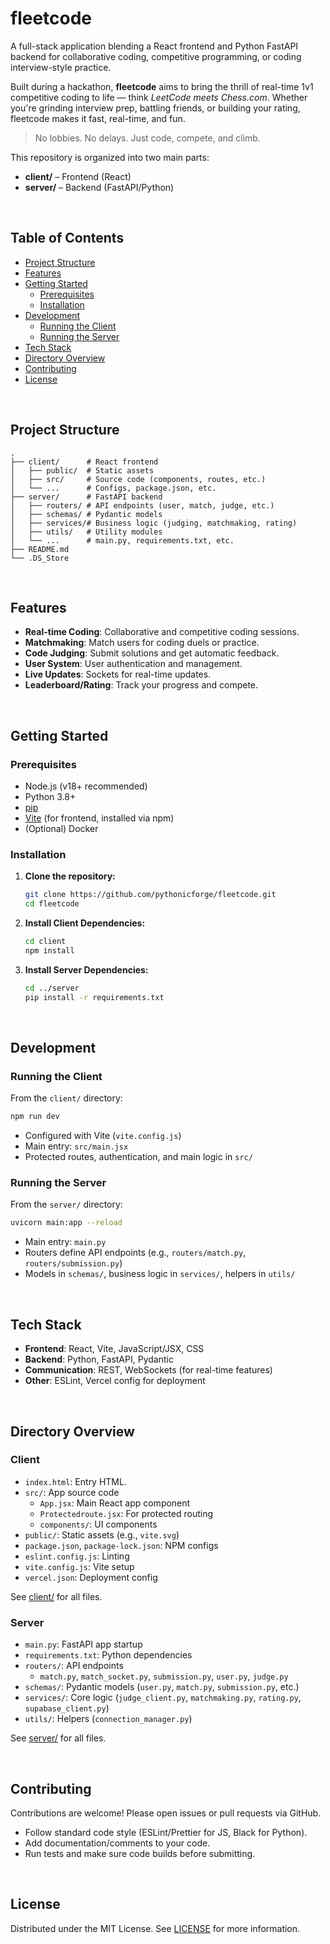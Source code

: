 # fleetcode

A full-stack application blending a React frontend and Python FastAPI backend for collaborative coding, competitive programming, or coding interview-style practice.

Built during a hackathon, **fleetcode** aims to bring the thrill of real-time 1v1 competitive coding to life — think *LeetCode meets Chess.com*. Whether you're grinding interview prep, battling friends, or building your rating, fleetcode makes it fast, real-time, and fun.  

> No lobbies. No delays. Just code, compete, and climb.

This repository is organized into two main parts:

- **client/** – Frontend (React)
- **server/** – Backend (FastAPI/Python)

<br/>

## Table of Contents

- [Project Structure](#project-structure)
- [Features](#features)
- [Getting Started](#getting-started)
  - [Prerequisites](#prerequisites)
  - [Installation](#installation)
- [Development](#development)
  - [Running the Client](#running-the-client)
  - [Running the Server](#running-the-server)
- [Tech Stack](#tech-stack)
- [Directory Overview](#directory-overview)
- [Contributing](#contributing)
- [License](#license)

<br/>

## Project Structure

```
.
├── client/      # React frontend
│   ├── public/  # Static assets
│   ├── src/     # Source code (components, routes, etc.)
│   └── ...      # Configs, package.json, etc.
├── server/      # FastAPI backend
│   ├── routers/ # API endpoints (user, match, judge, etc.)
│   ├── schemas/ # Pydantic models
│   ├── services/# Business logic (judging, matchmaking, rating)
│   ├── utils/   # Utility modules
│   └── ...      # main.py, requirements.txt, etc.
├── README.md
└── .DS_Store
```

<br/>

## Features

- **Real-time Coding**: Collaborative and competitive coding sessions.
- **Matchmaking**: Match users for coding duels or practice.
- **Code Judging**: Submit solutions and get automatic feedback.
- **User System**: User authentication and management.
- **Live Updates**: Sockets for real-time updates.
- **Leaderboard/Rating**: Track your progress and compete.

<br/>

## Getting Started

### Prerequisites

- Node.js (v18+ recommended)
- Python 3.8+
- [pip](https://pip.pypa.io/)
- [Vite](https://vitejs.dev/) (for frontend, installed via npm)
- (Optional) Docker

### Installation

1. **Clone the repository:**
   ```bash
   git clone https://github.com/pythonicforge/fleetcode.git
   cd fleetcode
   ```

2. **Install Client Dependencies:**
   ```bash
   cd client
   npm install
   ```

3. **Install Server Dependencies:**
   ```bash
   cd ../server
   pip install -r requirements.txt
   ```
<br/>

## Development

### Running the Client

From the `client/` directory:
```bash
npm run dev
```
- Configured with Vite (`vite.config.js`)
- Main entry: `src/main.jsx`
- Protected routes, authentication, and main logic in `src/`

### Running the Server

From the `server/` directory:
```bash
uvicorn main:app --reload
```
- Main entry: `main.py`
- Routers define API endpoints (e.g., `routers/match.py`, `routers/submission.py`)
- Models in `schemas/`, business logic in `services/`, helpers in `utils/`

<br/>

## Tech Stack

- **Frontend**: React, Vite, JavaScript/JSX, CSS
- **Backend**: Python, FastAPI, Pydantic
- **Communication**: REST, WebSockets (for real-time features)
- **Other**: ESLint, Vercel config for deployment

<br/>

## Directory Overview

### Client

- `index.html`: Entry HTML.
- `src/`: App source code
  - `App.jsx`: Main React app component
  - `Protectedroute.jsx`: For protected routing
  - `components/`: UI components
- `public/`: Static assets (e.g., `vite.svg`)
- `package.json`, `package-lock.json`: NPM configs
- `eslint.config.js`: Linting
- `vite.config.js`: Vite setup
- `vercel.json`: Deployment config

See [client/](https://github.com/pythonicforge/fleetcode/tree/master/client) for all files.

### Server

- `main.py`: FastAPI app startup
- `requirements.txt`: Python dependencies
- `routers/`: API endpoints
  - `match.py`, `match_socket.py`, `submission.py`, `user.py`, `judge.py`
- `schemas/`: Pydantic models (`user.py`, `match.py`, `submission.py`, etc.)
- `services/`: Core logic (`judge_client.py`, `matchmaking.py`, `rating.py`, `supabase_client.py`)
- `utils/`: Helpers (`connection_manager.py`)

See [server/](https://github.com/pythonicforge/fleetcode/tree/master/server) for all files.

<br/>

## Contributing

Contributions are welcome! Please open issues or pull requests via GitHub.
- Follow standard code style (ESLint/Prettier for JS, Black for Python).
- Add documentation/comments to your code.
- Run tests and make sure code builds before submitting.

<br/>

## License

Distributed under the MIT License. See [LICENSE](LICENSE) for more information.
